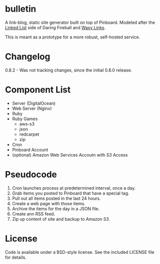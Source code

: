 bulletin
========

A link-blog, static site generator built on top of Pinboard. Modeled after the [Linked List](http://daringfireball.net/linked/) side of Daring Fireball and [Waxy Links](http://waxy.org/links/).

This is meant as a prototype for a more robust, self-hosted service.

Changelog
========

0.8.2 - Was not tracking changes, since the initial 0.8.0 release.

Component List
============

+ Server (DigitalOcean)
+ Web Server (Nginx)
+ Ruby
+ Ruby Games
  + aws-s3
  + json
  + redcarpet
  + zip
+ Cron
+ Pinboard Account
+ (optional) Amazon Web Services Accoutn with S3 Access

Pseudocode
==========

1. Cron launches process at predetermined interval, once a day.
2. Grab items you posted to Pinboard that have a special tag.
3. Pull out all items posted in the last 24 hours.
4. Create a web page with those items.
5. Archive the items for the day in a JSON file.
6. Create ann RSS feed.
7. Zip up content of site and backup to Amazon S3. 

License
=======

Code is available under a BSD-style license. See the included LICENSE file for details.


